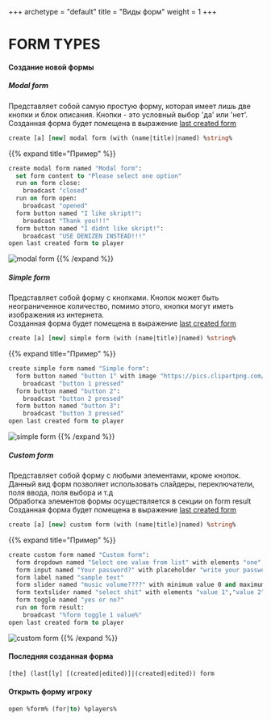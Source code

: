 +++
archetype = "default"
title = "Виды форм"
weight = 1
+++
# FORM TYPES

#### Создание новой формы
##### Modal form
Представляет собой самую простую форму, которая имеет лишь две кнопки и блок описания. Кнопки - это условный выбор 'да' или 'нет'. \
Созданная форма будет помещена в выражение [last created form <i class="fas fa-link"></i>](./#последняя-созданная-форма)
```vb
create [a] [new] modal form (with (name|title)|named) %string%
```
{{% expand title="Пример" %}}
```vb
create modal form named "Modal form":
  set form content to "Please select one option"
  run on form close:
    broadcast "closed"
  run on form open:
    broadcast "opened"
  form button named "I like skript!":
    broadcast "Thank you!!!"
  form button named "I didnt like skript!":
    broadcast "USE DENIZEN INSTEAD!!!"
open last created form to player
```
![modal form](/images/modal-form.jpg)
{{% /expand %}}

##### Simple form
Представляет собой форму c кнопками. Кнопок может быть неограниченное количество, помимо этого, кнопки могут иметь изображения из интернета. \
Созданная форма будет помещена в выражение [last created form <i class="fas fa-link"></i>](./#последняя-созданная-форма)
```vb
create [a] [new] simple form (with (name|title)|named) %string%
```
{{% expand title="Пример" %}}
```vb
create simple form named "Simple form":
  form button named "button 1" with image "https://pics.clipartpng.com/Carrots_PNG_Clipart-465.png":
    broadcast "button 1 pressed"
  form button named "button 2":
    broadcast "button 2 pressed"
  form button named "button 3":
    broadcast "button 3 pressed"
open last created form to player
```
![simple form](/images/simple-form.jpg)
{{% /expand %}}

##### Custom form
Представляет собой форму c любыми элементами, кроме кнопок. Данный вид форм позволяет использовать слайдеры, переключатели, поля ввода, поля выбора и т.д \
Обработка элементов формы осуществляется в секции on form result \
Созданная форма будет помещена в выражение [last created form <i class="fas fa-link"></i>](./#последняя-созданная-форма)
```vb
create [a] [new] custom form (with (name|title)|named) %string%
```
{{% expand title="Пример" %}}
```vb
create custom form named "Custom form":
  form dropdown named "Select one value from list" with elements "one", "two", "three"
  form input named "Your password?" with placeholder "write your password"
  form label named "sample text"
  form slider named "music volume????" with minimum value 0 and maximum value 10
  form textslider named "select shit" with elements "value 1","value 2","value 3"
  form toggle named "yes or no?"
  run on form result:
    broadcast "%form toggle 1 value%"
open last created form to player
```
![custom form](/images/custom-form.jpg)
{{% /expand %}}

#### Последняя созданная форма
```vb
[the] (last[ly] [(created|edited)]|(created|edited)) form
```

#### Открыть форму игроку
```vb
open %form% (for|to) %players%
```